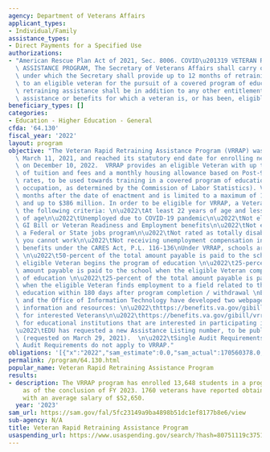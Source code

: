```yaml
---
agency: Department of Veterans Affairs
applicant_types:
- Individual/Family
assistance_types:
- Direct Payments for a Specified Use
authorizations:
- "American Rescue Plan Act of 2021, Sec. 8006. COVID\u201319 VETERAN RAPID RETRAINING\
  \ ASSISTANCE PROGRAM, The Secretary of Veterans Affairs shall carry out a program\
  \ under which the Secretary shall provide up to 12 months of retraining assistance\
  \ to an eligible veteran for the pursuit of a covered program of education. Such\
  \ retraining assistance shall be in addition to any other entitlement to educational\
  \ assistance or benefits for which a veteran is, or has been, eligible."
beneficiary_types: []
categories:
- Education - Higher Education - General
cfda: '64.130'
fiscal_year: '2022'
layout: program
objective: "The Veteran Rapid Retraining Assistance Program (VRRAP) was enacted on\
  \ March 11, 2021, and reached its statutory end date for enrolling new students\
  \ on December 10, 2022.  VRRAP provides an eligible Veteran with up to 12 months\
  \ of tuition and fees and a monthly housing allowance based on Post-9/11 GI Bill\
  \ rates, to be used towards training in a covered program of education (high demand\
  \ occupation, as determined by the Commission of Labor Statistics). VRRAP ends 21\
  \ months after the date of enactment and is limited to a maximum of 17,250 participants\
  \ and up to $386 million. In order to be eligible for VRRAP, a Veteran must meet\
  \ the following criteria: \n\u2022\tAt least 22 years of age and less than 67 years\
  \ of age\n\u2022\tUnemployed due to COVID-19 pandemic\n\u2022\tNot eligible for\
  \ GI Bill or Veteran Readiness and Employment benefits\n\u2022\tNot enrolled in\
  \ a Federal or State jobs program\n\u2022\tNot rated as totally disabled because\
  \ you cannot work\n\u2022\tNot receiving unemployment compensation including enhanced\
  \ benefits under the CARES Act, P.L. 116-136\nUnder VRRAP, schools are paid as follows:\
  \ \n\u2022\t50-percent of the total amount payable is paid to the school when the\
  \ eligible Veteran begins the program of education \n\u2022\t25-percent of the total\
  \ amount payable is paid to the school when the eligible Veteran completes the program\
  \ of education \n\u2022\t25-percent of the total amount payable is paid to the school\
  \ when the eligible Veteran finds employment to a field related to the program of\
  \ education within 180 days after program completion / withdrawal \nEducation Service\
  \ and the Office of Information Technology have developed two webpages with VRRAP\
  \ information and resources: \n\u2022\thttps://benefits.va.gov/gibill/vrrap.asp\
  \ for interested Veterans\n\u2022\thttps://benefits.va.gov/gibill/vrrap_educational_institutions.asp\
  \ for educational institutions that are interested in participating in VRRAP  \n\
  \u2022\tEDU has requested a new Assistance Listing number, to be published on SAM.gov\
  \ (requested on March 29, 2021).  \n\u2022\tSingle Audit Requirements: No, the Single\
  \ Audit Requirements do not apply to VRRAP."
obligations: '[{"x":"2022","sam_estimate":0.0,"sam_actual":170560378.0,"usa_spending_actual":121882490.0},{"x":"2023","sam_estimate":146683143.0,"sam_actual":0.0,"usa_spending_actual":131340437.0},{"x":"2024","sam_estimate":13550212.0,"sam_actual":0.0,"usa_spending_actual":0.0}]'
permalink: /program/64.130.html
popular_name: Veteran Rapid Retraining Assistance Program
results:
- description: The VRRAP program has enrolled 13,648 students in a program of education
    as of the conclusion of FY 2023. 1760 veterans have reported obtaining employment
    with an average salary of $52,650.
  year: '2023'
sam_url: https://sam.gov/fal/5fc23149a9ba4898b51dc1ef8177b8e6/view
sub-agency: N/A
title: Veteran Rapid Retraining Assistance Program
usaspending_url: https://www.usaspending.gov/search/?hash=80751119c375184cc7987acdd8b13c5c
---
```

